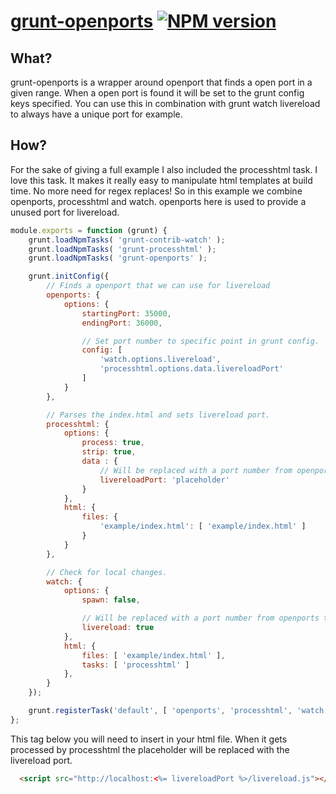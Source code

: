 [grunt-openports](http://baijs.com/grunt-openports) [![NPM version][npm-image]][npm-url]
==================================================
What?
--------------------------------------
grunt-openports is a wrapper around openport that finds a open port in a given range. When a open port is found it will be set to the grunt config keys specified.
You can use this in combination with grunt watch livereload to always have a unique port for example.

How?
--------------------------------------
For the sake of giving a full example I also included the processhtml task. I love this task. It makes it really easy to manipulate html templates at build time. No more need for regex replaces! So in this example we combine openports, processhtml and watch. openports here is used to provide a unused port for livereload.

```js
module.exports = function (grunt) {
    grunt.loadNpmTasks( 'grunt-contrib-watch' );
    grunt.loadNpmTasks( 'grunt-processhtml' );
    grunt.loadNpmTasks( 'grunt-openports' );

    grunt.initConfig({
        // Finds a openport that we can use for livereload
        openports: {
            options: {
                startingPort: 35000,
                endingPort: 36000,

                // Set port number to specific point in grunt config.
                config: [
                    'watch.options.livereload',
                    'processhtml.options.data.livereloadPort'
                ]
            }
        },

        // Parses the index.html and sets livereload port.
        processhtml: {
            options: {
                process: true,
                strip: true,
                data : {
                    // Will be replaced with a port number from openports task.
                    livereloadPort: 'placeholder'
                }
            },
            html: {
                files: {
                    'example/index.html': [ 'example/index.html' ]
                }
            }
        },

        // Check for local changes.
        watch: {
            options: {
                spawn: false,

                // Will be replaced with a port number from openports task.
                livereload: true
            },
            html: {
                files: [ 'example/index.html' ],
                tasks: [ 'processhtml' ]
            },
        }
    });

    grunt.registerTask('default', [ 'openports', 'processhtml', 'watch' ]);
};
```

This tag below you will need to insert in your html file. When it gets processed by processhtml the placeholder will be replaced with the livereload port.
```html
  <script src="http://localhost:<%= livereloadPort %>/livereload.js"></script>
```

[npm-image]: https://badge.fury.io/js/grunt-openports.png
[npm-url]: http://badge.fury.io/js/grunt-openports

